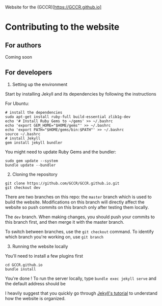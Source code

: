 Website for the (GCCR)[https://GCCR.github.io]

# Contributing to the website

## For authors

Coming soon

## For developers

1. Setting up the environment

Start by installing Jekyll and its dependencies by following the instructions [](https://jekyllrb.com/docs/installation/)

For Ubuntu:
```shell
# install the dependencies
sudo apt-get install ruby-full build-essential zlib1g-dev
echo '# Install Ruby Gems to ~/gems' >> ~/.bashrc
echo 'export GEM_HOME="$HOME/gems"' >> ~/.bashrc
echo 'export PATH="$HOME/gems/bin:$PATH"' >> ~/.bashrc
source ~/.bashrc
# install Jekyll
gem install jekyll bundler
```

You might need to update Ruby Gems and the bundler:
```shell
sudo gem update --system
bundle update --bundler
```

2. Cloning the repository
```shell
git clone https://github.com/GCCR/GCCR.github.io.git
git checkout dev
```
There are two branches on this repo: the `master` branch which is used to build the website.
Modifications on this branch will directly affect the website so push commits on this branch only after testing them locally.

The `dev` branch. When making changes, you should push your commits to this branch first, and then merge it with the master branch.

To switch between branches, use the `git checkout` command. To identify which branch you're working on, use `git branch`

3. Running the website locally

You'll need to install a few plugins first
```shell
cd GCCR.github.io
bundle install
```

You're done ! To run the server locally, type `bundle exec jekyll serve` and the default address should be [](http://localhost:4000/)

I heavily suggest that you quickly go through [Jekyll's tutorial](https://jekyllrb.com/docs/step-by-step/01-setup/) to understand how the website is organized.